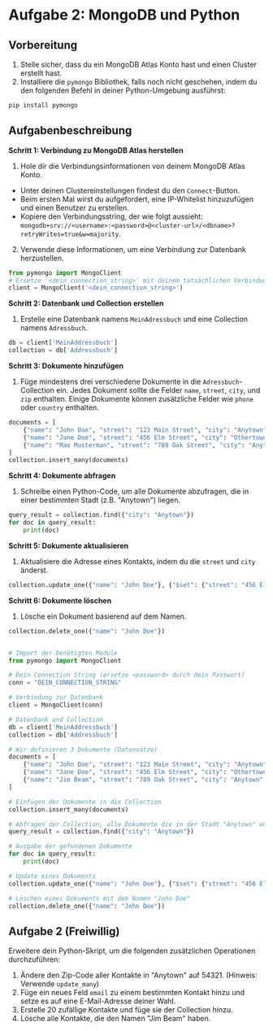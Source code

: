 # Aufgabe 2: MongoDB und Python

## Vorbereitung

1. Stelle sicher, dass du ein MongoDB Atlas Konto hast und einen Cluster erstellt hast.
2. Installiere die `pymongo` Bibliothek, falls noch nicht geschehen, indem du den folgenden Befehl in deiner Python-Umgebung ausführst:

```bash
pip install pymongo
```

## Aufgabenbeschreibung

**Schritt 1: Verbindung zu MongoDB Atlas herstellen**

1. Hole dir die Verbindungsinformationen von deinem MongoDB Atlas Konto.
  - Unter deinen Clustereinstellungen findest du den `Connect`-Button.
  - Beim ersten Mal wirst du aufgefordert, eine IP-Whitelist hinzuzufügen und einen Benutzer zu erstellen.
  - Kopiere den Verbindungsstring, der wie folgt aussieht: `mongodb+srv://<username>:<password>@<cluster-url>/<dbname>?retryWrites=true&w=majority`.
2. Verwende diese Informationen, um eine Verbindung zur Datenbank herzustellen.

```python
from pymongo import MongoClient
# Ersetze '<dein_connection_string>' mit deinem tatsächlichen Verbindungsstring
client = MongoClient('<dein_connection_string>')
```

**Schritt 2: Datenbank und Collection erstellen**

1. Erstelle eine Datenbank namens `MeinAdressbuch` und eine Collection namens `Adressbuch`.

```python
db = client['MeinAddressbuch']
collection = db['Addressbuch']
```

**Schritt 3: Dokumente hinzufügen**

1. Füge mindestens drei verschiedene Dokumente in die `Adressbuch`-Collection ein. Jedes Dokument sollte die Felder `name`, `street`, `city`, und `zip` enthalten. Einige Dokumente können zusätzliche Felder wie `phone` oder `country` enthalten.

```python
documents = [
    {"name": "John Doe", "street": "123 Main Street", "city": "Anytown", "zip": 12345},
    {"name": "Jane Doe", "street": "456 Elm Street", "city": "Othertown", "zip": 23456, "phone": "123-456-7890"},
    {"name": "Max Musterman", "street": "789 Oak Street", "city": "Anytown", "zip": 34567, "country": "USA"}
]
collection.insert_many(documents)
```

**Schritt 4: Dokumente abfragen**

1. Schreibe einen Python-Code, um alle Dokumente abzufragen, die in einer bestimmten Stadt (z.B. "Anytown") liegen.

```python
query_result = collection.find({"city": "Anytown"})
for doc in query_result:
    print(doc)
```

**Schritt 5: Dokumente aktualisieren**

1. Aktualisiere die Adresse eines Kontakts, indem du die `street` und `city` änderst.

```python
collection.update_one({"name": "John Doe"}, {"$set": {"street": "456 Elm Street", "city": "Newtown"}})
```

**Schritt 6: Dokumente löschen**

1. Lösche ein Dokument basierend auf dem Namen.

```python
collection.delete_one({"name": "John Doe"})

```

```python

# Import der benötigten Module
from pymongo import MongoClient

# Dein Connection String (ersetze <password> durch dein Passwort)
conn = "DEIN_CONNECTION_STRING"

# Verbindung zur Datenbank
client = MongoClient(conn)

# Datenbank und Collection
db = client['MeinAddressbuch']
collection = db['Addressbuch']

# Wir definieren 3 Dokumente (Datensätze)
documents = [
    {"name": "John Doe", "street": "123 Main Street", "city": "Anytown", "zip": 12345},
    {"name": "Jane Doe", "street": "456 Elm Street", "city": "Othertown", "zip": 23456, "phone": "123-456-7890"},
    {"name": "Jim Beam", "street": "789 Oak Street", "city": "Anytown", "zip": 34567, "country": "USA"}
]

# Einfügen der Dokumente in die Collection
collection.insert_many(documents)

# Abfragen der Collection, alle Dokumente die in der Stadt "Anytown" wohnen
query_result = collection.find({"city": "Anytown"})

# Ausgabe der gefundenen Dokumente
for doc in query_result:
    print(doc)

# Update eines Dokuments
collection.update_one({"name": "John Doe"}, {"$set": {"street": "456 Elm Street", "city": "Newtown"}})

# Löschen eines Dokuments mit dem Namen "John Doe"
collection.delete_one({"name": "John Doe"})

```

## Aufgabe 2 (Freiwillig)

Erweitere dein Python-Skript, um die folgenden zusätzlichen Operationen durchzuführen:

1. Ändere den Zip-Code aller Kontakte in "Anytown" auf 54321. (Hinweis: Verwende `update_many`)
2. Füge ein neues Feld `email` zu einem bestimmten Kontakt hinzu und setze es auf eine E-Mail-Adresse deiner Wahl.
3. Erstelle 20 zufällige Kontakte und füge sie der Collection hinzu.
4. Lösche alle Kontakte, die den Namen "Jim Beam" haben.
